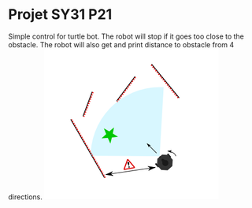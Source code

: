 # Projet SY31 P21
Simple control for turtle bot. 
The robot will stop if it goes too close to the obstacle. The robot will also get and print distance to obstacle from 4 directions.
![alt text](image.png)
